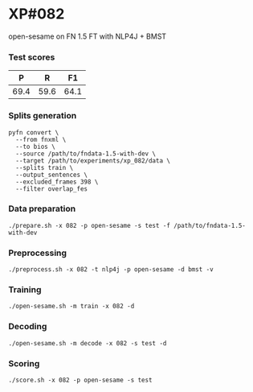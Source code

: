 # XP\#082

open-sesame on FN 1.5 FT with NLP4J + BMST

### Test scores
| P | R | F1 |
| --- | --- | --- |
| 69.4 | 59.6 | 64.1 |

### Splits generation
```
pyfn convert \
  --from fnxml \
  --to bios \
  --source /path/to/fndata-1.5-with-dev \
  --target /path/to/experiments/xp_082/data \
  --splits train \
  --output_sentences \
  --excluded_frames 398 \
  --filter overlap_fes
```

### Data preparation
```
./prepare.sh -x 082 -p open-sesame -s test -f /path/to/fndata-1.5-with-dev
```

### Preprocessing
```
./preprocess.sh -x 082 -t nlp4j -p open-sesame -d bmst -v
```

### Training
```
./open-sesame.sh -m train -x 082 -d
```

### Decoding
```
./open-sesame.sh -m decode -x 082 -s test -d
```

### Scoring
```
./score.sh -x 082 -p open-sesame -s test
```
